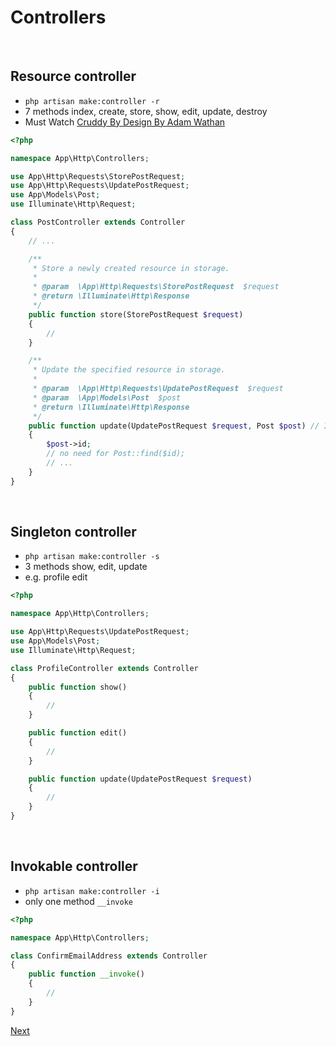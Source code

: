 # Controllers
<br/>

## Resource controller

- `php artisan make:controller -r`
- 7 methods index, create, store, show, edit, update, destroy
- Must Watch [Cruddy By Design By Adam Wathan](https://www.youtube.com/watch?v=MF0jFKvS4SI)

```php
<?php

namespace App\Http\Controllers;

use App\Http\Requests\StorePostRequest;
use App\Http\Requests\UpdatePostRequest;
use App\Models\Post;
use Illuminate\Http\Request;

class PostController extends Controller
{
    // ...

    /**
     * Store a newly created resource in storage.
     *
     * @param  \App\Http\Requests\StorePostRequest  $request
     * @return \Illuminate\Http\Response
     */
    public function store(StorePostRequest $request)
    {
        //
    }

    /**
     * Update the specified resource in storage.
     *
     * @param  \App\Http\Requests\UpdatePostRequest  $request
     * @param  \App\Models\Post  $post
     * @return \Illuminate\Http\Response
     */
    public function update(UpdatePostRequest $request, Post $post) // Implicit Binding
    {
        $post->id;
        // no need for Post::find($id);
        // ...
    }
}
```
<br/>

## Singleton controller

- `php artisan make:controller -s`
- 3 methods show, edit, update
- e.g. profile edit

```php
<?php

namespace App\Http\Controllers;

use App\Http\Requests\UpdatePostRequest;
use App\Models\Post;
use Illuminate\Http\Request;

class ProfileController extends Controller
{
    public function show()
    {
        //
    }

    public function edit()
    {
        //
    }

    public function update(UpdatePostRequest $request)
    {
        //
    }
}
```
<br/>

## Invokable controller

- `php artisan make:controller -i`
- only one method `__invoke`

```php
<?php

namespace App\Http\Controllers;

class ConfirmEmailAddress extends Controller
{
    public function __invoke()
    {
        //
    }
}
```
[Next](https://github.com/jcergolj/my-laravel-adventure/blob/master/5.requests.md)
